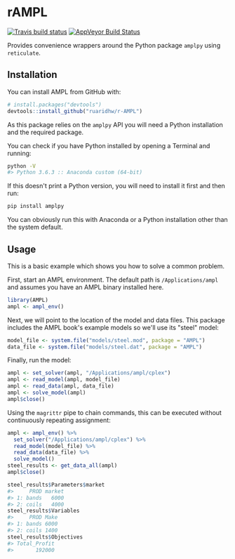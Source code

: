 
<!-- README.md is generated from README.Rmd. Please edit that file -->
rAMPL
=====

[![Travis build status](https://travis-ci.org/ruaridhw/r-AMPL.svg?branch=master)](https://travis-ci.org/ruaridhw/r-AMPL) [![AppVeyor Build Status](https://ci.appveyor.com/api/projects/status/github/ruaridhw/r-AMPL?branch=master&svg=true)](https://ci.appveyor.com/project/ruaridhw/r-AMPL)

Provides convenience wrappers around the Python package `amplpy` using `reticulate`.

Installation
------------

You can install AMPL from GitHub with:

``` r
# install.packages("devtools")
devtools::install_github("ruaridhw/r-AMPL")
```

As this package relies on the `amplpy` API you will need a Python installation and the required package.

You can check if you have Python installed by opening a Terminal and running:

``` bash
python -V
#> Python 3.6.3 :: Anaconda custom (64-bit)
```

If this doesn't print a Python version, you will need to install it first and then run:

``` bash
pip install amplpy
```

You can obviously run this with Anaconda or a Python installation other than the system default.

Usage
-----

This is a basic example which shows you how to solve a common problem.

First, start an AMPL environment. The default path is `/Applications/ampl` and assumes you have an AMPL binary installed here.

``` r
library(AMPL)
ampl <- ampl_env()
```

Next, we will point to the location of the model and data files. This package includes the AMPL book's example models so we'll use its "steel" model:

``` r
model_file <- system.file("models/steel.mod", package = "AMPL")
data_file <- system.file("models/steel.dat", package = "AMPL")
```

Finally, run the model:

``` r
ampl <- set_solver(ampl, "/Applications/ampl/cplex")
ampl <- read_model(ampl, model_file)
ampl <- read_data(ampl, data_file)
ampl <- solve_model(ampl)
ampl$close()
```

Using the `magrittr` pipe to chain commands, this can be executed without continuously repeating assignment:

``` r
ampl <- ampl_env() %>%
  set_solver("/Applications/ampl/cplex") %>%
  read_model(model_file) %>%
  read_data(data_file) %>%
  solve_model()
steel_results <- get_data_all(ampl)
ampl$close()

steel_results$Parameters$market
#>     PROD market
#> 1: bands   6000
#> 2: coils   4000
steel_results$Variables
#>     PROD Make
#> 1: bands 6000
#> 2: coils 1400
steel_results$Objectives
#> Total_Profit 
#>       192000
```
